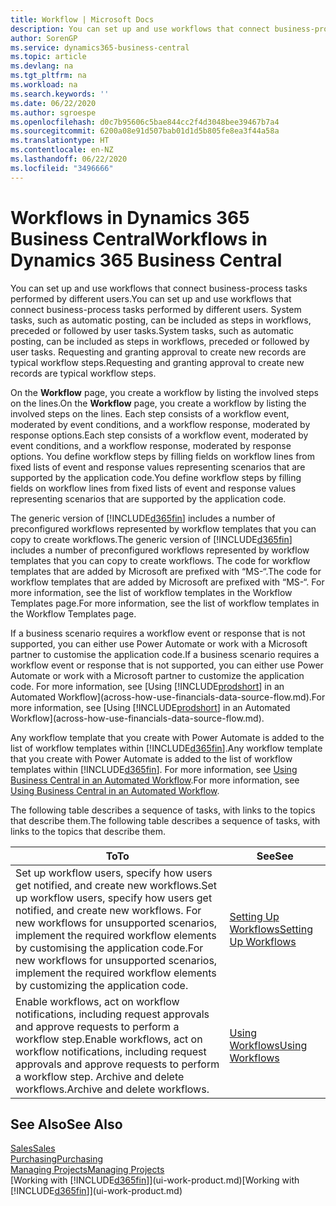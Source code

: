 ```yaml
---
title: Workflow | Microsoft Docs
description: You can set up and use workflows that connect business-process tasks performed by different users. System tasks, such as automatic posting, can be included as steps in workflows, preceded or followed by user tasks. Requesting and granting approval to create new records are typical workflow steps.
author: SorenGP
ms.service: dynamics365-business-central
ms.topic: article
ms.devlang: na
ms.tgt_pltfrm: na
ms.workload: na
ms.search.keywords: ''
ms.date: 06/22/2020
ms.author: sgroespe
ms.openlocfilehash: d0c7b95606c5bae844cc2f4d3048bee39467b7a4
ms.sourcegitcommit: 6200a08e91d507bab01d1d5b805fe8ea3f44a58a
ms.translationtype: HT
ms.contentlocale: en-NZ
ms.lasthandoff: 06/22/2020
ms.locfileid: "3496666"
---
```

# <a name="workflows-in-dynamics-365-business-central"></a><span data-ttu-id="ee207-105">Workflows in Dynamics 365 Business Central</span><span class="sxs-lookup"><span data-stu-id="ee207-105">Workflows in Dynamics 365 Business Central</span></span>

<span data-ttu-id="ee207-106">You can set up and use workflows that connect business-process tasks performed by different users.</span><span class="sxs-lookup"><span data-stu-id="ee207-106">You can set up and use workflows that connect business-process tasks performed by different users.</span></span> <span data-ttu-id="ee207-107">System tasks, such as automatic posting, can be included as steps in workflows, preceded or followed by user tasks.</span><span class="sxs-lookup"><span data-stu-id="ee207-107">System tasks, such as automatic posting, can be included as steps in workflows, preceded or followed by user tasks.</span></span> <span data-ttu-id="ee207-108">Requesting and granting approval to create new records are typical workflow steps.</span><span class="sxs-lookup"><span data-stu-id="ee207-108">Requesting and granting approval to create new records are typical workflow steps.</span></span>  

 <span data-ttu-id="ee207-109">On the **Workflow** page, you create a workflow by listing the involved steps on the lines.</span><span class="sxs-lookup"><span data-stu-id="ee207-109">On the **Workflow** page, you create a workflow by listing the involved steps on the lines.</span></span> <span data-ttu-id="ee207-110">Each step consists of a workflow event, moderated by event conditions, and a workflow response, moderated by response options.</span><span class="sxs-lookup"><span data-stu-id="ee207-110">Each step consists of a workflow event, moderated by event conditions, and a workflow response, moderated by response options.</span></span> <span data-ttu-id="ee207-111">You define workflow steps by filling fields on workflow lines from fixed lists of event and response values representing scenarios that are supported by the application code.</span><span class="sxs-lookup"><span data-stu-id="ee207-111">You define workflow steps by filling fields on workflow lines from fixed lists of event and response values representing scenarios that are supported by the application code.</span></span>  

 <span data-ttu-id="ee207-112">The generic version of [!INCLUDE[d365fin](includes/d365fin_md.md)] includes a number of preconfigured workflows represented by workflow templates that you can copy to create workflows.</span><span class="sxs-lookup"><span data-stu-id="ee207-112">The generic version of [!INCLUDE[d365fin](includes/d365fin_md.md)] includes a number of preconfigured workflows represented by workflow templates that you can copy to create workflows.</span></span> <span data-ttu-id="ee207-113">The code for workflow templates that are added by Microsoft are prefixed with “MS-“.</span><span class="sxs-lookup"><span data-stu-id="ee207-113">The code for workflow templates that are added by Microsoft are prefixed with “MS-“.</span></span> <span data-ttu-id="ee207-114">For more information, see the list of workflow templates in the Workflow Templates page.</span><span class="sxs-lookup"><span data-stu-id="ee207-114">For more information, see the list of workflow templates in the Workflow Templates page.</span></span>  

 <span data-ttu-id="ee207-115">If a business scenario requires a workflow event or response that is not supported, you can either use Power Automate or work with a Microsoft partner to customise the application code.</span><span class="sxs-lookup"><span data-stu-id="ee207-115">If a business scenario requires a workflow event or response that is not supported, you can either use Power Automate or work with a Microsoft partner to customize the application code.</span></span> <span data-ttu-id="ee207-116">For more information, see [Using [!INCLUDE[prodshort](includes/prodshort.md)] in an Automated Workflow](across-how-use-financials-data-source-flow.md).</span><span class="sxs-lookup"><span data-stu-id="ee207-116">For more information, see [Using [!INCLUDE[prodshort](includes/prodshort.md)] in an Automated Workflow](across-how-use-financials-data-source-flow.md).</span></span>

<span data-ttu-id="ee207-117">Any workflow template that you create with Power Automate is added to the list of workflow templates within [!INCLUDE[d365fin](includes/d365fin_md.md)].</span><span class="sxs-lookup"><span data-stu-id="ee207-117">Any workflow template that you create with Power Automate is added to the list of workflow templates within [!INCLUDE[d365fin](includes/d365fin_md.md)].</span></span> <span data-ttu-id="ee207-118">For more information, see [Using Business Central in an Automated Workflow](across-how-use-financials-data-source-flow.md).</span><span class="sxs-lookup"><span data-stu-id="ee207-118">For more information, see [Using Business Central in an Automated Workflow](across-how-use-financials-data-source-flow.md).</span></span>  

 <span data-ttu-id="ee207-119">The following table describes a sequence of tasks, with links to the topics that describe them.</span><span class="sxs-lookup"><span data-stu-id="ee207-119">The following table describes a sequence of tasks, with links to the topics that describe them.</span></span>  

|<span data-ttu-id="ee207-120">**To**</span><span class="sxs-lookup"><span data-stu-id="ee207-120">**To**</span></span>|<span data-ttu-id="ee207-121">**See**</span><span class="sxs-lookup"><span data-stu-id="ee207-121">**See**</span></span>|  
|------------|-------------|  
|<span data-ttu-id="ee207-122">Set up workflow users, specify how users get notified, and create new workflows.</span><span class="sxs-lookup"><span data-stu-id="ee207-122">Set up workflow users, specify how users get notified, and create new workflows.</span></span> <span data-ttu-id="ee207-123">For new workflows for unsupported scenarios, implement the required workflow elements by customising the application code.</span><span class="sxs-lookup"><span data-stu-id="ee207-123">For new workflows for unsupported scenarios, implement the required workflow elements by customizing the application code.</span></span>|[<span data-ttu-id="ee207-124">Setting Up Workflows</span><span class="sxs-lookup"><span data-stu-id="ee207-124">Setting Up Workflows</span></span>](across-set-up-workflows.md)|  
|<span data-ttu-id="ee207-125">Enable workflows, act on workflow notifications, including request approvals and approve requests to perform a workflow step.</span><span class="sxs-lookup"><span data-stu-id="ee207-125">Enable workflows, act on workflow notifications, including request approvals and approve requests to perform a workflow step.</span></span> <span data-ttu-id="ee207-126">Archive and delete workflows.</span><span class="sxs-lookup"><span data-stu-id="ee207-126">Archive and delete workflows.</span></span>|[<span data-ttu-id="ee207-127">Using Workflows</span><span class="sxs-lookup"><span data-stu-id="ee207-127">Using Workflows</span></span>](across-use-workflows.md)|  

## <a name="see-also"></a><span data-ttu-id="ee207-128">See Also</span><span class="sxs-lookup"><span data-stu-id="ee207-128">See Also</span></span>

[<span data-ttu-id="ee207-129">Sales</span><span class="sxs-lookup"><span data-stu-id="ee207-129">Sales</span></span>](sales-manage-sales.md)  
[<span data-ttu-id="ee207-130">Purchasing</span><span class="sxs-lookup"><span data-stu-id="ee207-130">Purchasing</span></span>](purchasing-manage-purchasing.md)  
[<span data-ttu-id="ee207-131">Managing Projects</span><span class="sxs-lookup"><span data-stu-id="ee207-131">Managing Projects</span></span>](projects-manage-projects.md)  
<span data-ttu-id="ee207-132">[Working with [!INCLUDE[d365fin](includes/d365fin_md.md)]](ui-work-product.md)</span><span class="sxs-lookup"><span data-stu-id="ee207-132">[Working with [!INCLUDE[d365fin](includes/d365fin_md.md)]](ui-work-product.md)</span></span>  
